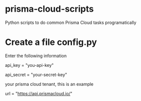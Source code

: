 # prisma-cloud-scripts
Python scripts to do common Prisma Cloud tasks programatically

# Create a file config.py

 Enter the following information 

 api_key = "you-api-key"
 
 api_secret = "your-secret-key"

your prisma cloud tenant, this is an example 

 url = "https://api.prismacloud.io/"
